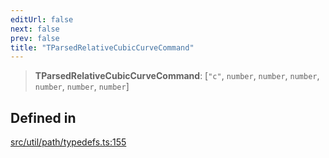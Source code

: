 ```yaml
---
editUrl: false
next: false
prev: false
title: "TParsedRelativeCubicCurveCommand"
---
```


> **TParsedRelativeCubicCurveCommand**: [`"c"`, `number`, `number`, `number`, `number`, `number`, `number`]

## Defined in

[src/util/path/typedefs.ts:155](https://github.com/fabricjs/fabric.js/blob/v6.0.0-rc4/src/util/path/typedefs.ts#L155)
